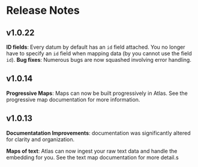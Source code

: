 # Release Notes
## v1.0.22
**ID fields**: Every datum by default has an `id` field attached. You no longer have to specify an `id` field when mapping data (by you cannot use the field `id`).
**Bug fixes**: Numerous bugs are now squashed involving error handling.

## v1.0.14
**Progressive Maps**: Maps can now be built progressively in Atlas. See the progressive map documentation for more information.

## v1.0.13
**Documentatation Improvements**: documentation was significantly altered for clarity and organization.

**Maps of text**: Atlas can now ingest your raw text data and handle the embedding for you. See the text map documentation for more detail.s

